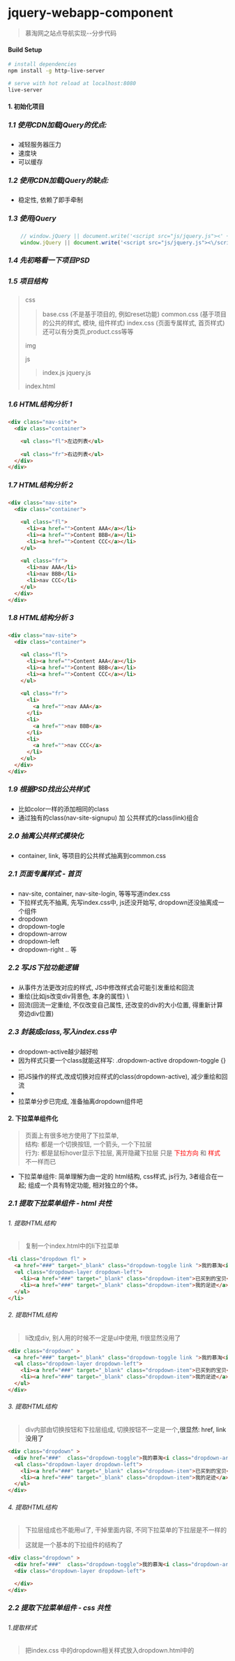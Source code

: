 # jquery-webapp-component

> 慕淘网之站点导航实现--分步代码

#### Build Setup

``` bash
# install dependencies
npm install -g http-live-server

# serve with hot reload at localhost:8080
live-server
```

#### 1. 初始化项目
##### <font style="font-size:16px;">1.1 使用CDN加载jQuery的优点:</font>
* 减轻服务器压力
* 速度块
* 可以缓存
##### <font style="font-size:16px;">1.2 使用CDN加载jQuery的缺点:</font>
* 稳定性, 依赖了即手牵制
##### <font style="font-size:16px;">1.3 使用jQuery</font>
```javascript
    // window.jQuery || document.write('<script src="js/jquery.js"><' + '/script>')
    window.jQuery || document.write('<script src="js/jquery.js"><\/script>');
```
##### <font style="font-size:16px;">1.4 先初略看一下项目PSD</font>
##### <font style="font-size:16px;">1.5 项目结构</font>

>
>  css 
>
>  > base.css   (不是基于项目的, 例如reset功能)
>  > common.css (基于项目的公共的样式, 模块, 组件样式)
>  > index.css  (页面专属样式, 首页样式) 还可以有分类页,product.css等等
>
>  img
>
>  js 
>  > index.js
>  > jquery.js
>
> index.html

##### <font style="font-size:16px;">1.6 HTML结构分析 1</font>
```html
<div class="nav-site">
  <div class="container">

    <ul class="fl">左边列表</ul>
    
    <ul class="fr">右边列表</ul>
  </div>
</div>


```

##### <font style="font-size:16px;">1.7 HTML结构分析 2</font>
```html
<div class="nav-site">
  <div class="container">

    <ul class="fl">
      <li><a href="">Content AAA</a></li>
      <li><a href="">Content BBB</a></li>
      <li><a href="">Content CCC</a></li>
    </ul>
    
    <ul class="fr">
      <li>nav AAA</li>
      <li>nav BBB</li>
      <li>nav CCC</li>
    </ul>
  </div>
</div>


```
##### <font style="font-size:16px;">1.8 HTML结构分析 3</font>
```html
<div class="nav-site">
  <div class="container">

    <ul class="fl">
      <li><a href="">Content AAA</a></li>
      <li><a href="">Content BBB</a></li>
      <li><a href="">Content CCC</a></li>
    </ul>
    
    <ul class="fr">
      <li>
        <a href="">nav AAA</a>
      </li>
      <li>
        <a href="">nav BBB</a>
      </li>
      <li>
        <a href="">nav CCC</a>
      </li>
    </ul>
  </div>
</div>


```
##### <font style="font-size:16px;">1.9 根据PSD找出公共样式</font>
* 比如color一样的<a>添加相同的class
* 通过独有的class(nav-site-signupu) 加 公共样式的class(link)组合

##### <font style="font-size:16px;">2.0 抽离公共样式模块化</font>
* container, link, 等项目的公共样式抽离到common.css

##### <font style="font-size:16px;">2.1 页面专属样式 - 首页</font>
* nav-site, container, nav-site-login, 等等写道index.css
* 下拉样式先不抽离, 先写index.css中, js还没开始写, dropdown还没抽离成一个组件
* dropdown
* dropdown-togle
* dropdown-arrow
* dropdown-left
* dropdown-right .. 等

##### <font style="font-size:16px;">2.2 写JS下拉功能逻辑</font>
* 从事件方法更改对应的样式, JS中修改样式会可能引发重绘和回流
* 重绘(比如js改变div背景色, 本身的属性) \
* 回流(回流一定重绘, 不仅改变自己属性, 还改变的div的大小位置, 得重新计算旁边div位置)

##### <font style="font-size:16px;">2.3 封装成class,写入index.css中</font>
* dropdown-active越少越好啦
* 因为样式只要一个class就能这样写: .dropdown-active dropdown-toggle {} ..
* 把JS操作的样式,改成切换对应样式的class(dropdown-active), 减少重绘和回流
*
* 拉菜单分步已完成, 准备抽离dropdown组件吧
#### 2. 下拉菜单组件化
> 页面上有很多地方使用了下拉菜单,<br>
> 结构: 都是一个切换按钮, 一个箭头, 一个下拉层<br>
> 行为: 都是鼠标hover显示下拉层, 离开隐藏下拉层
> 只是 <span style="color:red;">下拉方向</span> 和 <span style="color:red;">样式</span> 不一样而已<br>
* 下拉菜单组件: 简单理解为由一定的 html结构, css样式, js行为, 3者组合在一起; 组成一个具有特定功能, 相对独立的个体。
##### <font style="font-size:16px;">2.1 提取下拉菜单组件 - html 共性</font>
###### 1. 提取HTML结构
> 复制一个index.html中的li下拉菜单
```html
<li class="dropdown fl" >
  <a href="###" target="_blank" class="dropdown-toggle link ">我的慕淘<i class="dropdown-arrow"></i></a>
  <ul class="dropdown-layer dropdown-left">
    <li><a href="###" target="_blank" class="dropdown-item">已买到的宝贝</a></li>
    <li><a href="###" target="_blank" class="dropdown-item">我的足迹</a></li>
  </ul>
</li>
```
###### 2. 提取HTML结构
> li改成div, 别人用的时候不一定是ul中使用,  fl很显然没用了
```html
<div class="dropdown" >
  <a href="###" target="_blank" class="dropdown-toggle link ">我的慕淘<i class="dropdown-arrow"></i></a>
  <ul class="dropdown-layer dropdown-left">
    <li><a href="###" target="_blank" class="dropdown-item">已买到的宝贝</a></li>
    <li><a href="###" target="_blank" class="dropdown-item">我的足迹</a></li>
  </ul>
</div>
```
###### 3. 提取HTML结构
> div内部由切换按钮和下拉层组成, 切换按钮不一定是一个<a>,很显然: href, link没用了
```html
<div class="dropdown" >
  <div href="###"  class="dropdown-toggle">我的慕淘<i class="dropdown-arrow"></i></div>
  <ul class="dropdown-layer dropdown-left">
    <li><a href="###" target="_blank" class="dropdown-item">已买到的宝贝</a></li>
    <li><a href="###" target="_blank" class="dropdown-item">我的足迹</a></li>
  </ul>
</div>
```
###### 4. 提取HTML结构
> 下拉层组成也不能用ul了, 干掉里面内容, 不同下拉菜单的下拉层是不一样的
>
> 这就是一个基本的下拉组件的结构了
```html
<div class="dropdown" >
  <div href="###"  class="dropdown-toggle">我的慕淘<i class="dropdown-arrow"></i></div>
  <div class="dropdown-layer dropdown-left">

  </div>
</div>
```
##### <font style="font-size:16px;">2.2 提取下拉菜单组件 - css 共性</font>
###### 1.提取样式
> 把index.css 中的dropdown相关样式放入dropdown.html中的<style>
```css
/*下拉菜单样式dropdown*/
.dropdown{
    position: relative;
}
.dropdown-toggle{
  position: relative;
  z-index: 2;
  display:block;
  height: 100%;
  padding: 0 16px 0 12px;
  border-left: 1px solid #f3f5f7;
  border-right: 1px solid #f3f5f7;

}
.dropdown-arrow{
  display: inline-block;
  width:8px;
  height:6px;
  background: url(../img/dropdown-arrow.png) no-repeat;
  margin-left:8px;
  vertical-align: middle;

}
.dropdown-layer{
    display:none;
    position: absolute;
    top:43px;
    background-color:#fff;
    z-index: 1;
    border: 1px solid #cdd0d4;
}
.dropdown-left{
  left:0;
  right:auto;

}
.dropdown-right{
  right:0;
  left:auto;

}
.dropdown-item{
  display:block;
  height:30px;
  line-height:30px;
  padding:0 12px;
  color:#4d555d;
  white-space: nowrap;

}
.dropdown-item:hover{
  background-color: #f3f5f7;
}

.dropdown-active .dropdown-toggle,
.dropdown:hover .dropdown-toggle{
  background-color:#fff;
    border-color:#cdd0d4;
}
.dropdown-active .dropdown-arrow,
.dropdown:hover .dropdown-arrow{
  background-image:url(../img/dropdown-arrow-active.png);
}

.dropdown-active .dropdown-layer,
.dropdown:hover .dropdown-layer{
  display:block;
}
```
###### 2.提取样式
> 保留公共样式, 提出独有样式
```css

/*下拉菜单样式dropdown*/
/* 容器 保留 */ 
.dropdown{
    position: relative;
}
/*切换按钮*/
.dropdown-toggle{
  position: relative;
  z-index: 2;
  display:block;  /* 去除, 这个是针对<a>的 使用的地方不一定有*/ 
  height: 100%;   /* 去除, 别人的不一定是100%高度 使用的地方不一定有*/ 
  padding: 0 16px 0 12px;           /* 去除独有 使用的地方不一定有*/ 
  border-left: 1px solid #f3f5f7;   /* 去除独有 使用的地方不一定有*/ 
  border-right: 1px solid #f3f5f7;  /* 去除独有 使用的地方不一定有*/ 

}
/*下拉箭头*/
.dropdown-arrow{
  display: inline-block;
  width:8px;        /* 去除独有 大小不一定*/ 
  height:6px;       /* 去除独有 大小不一定*/ 
  background: url(../img/dropdown-arrow.png) no-repeat; /* 去除独有 image不一定; 保留background-rpeat: no-repeat*/ 
  margin-left:8px;  /* 去除独有 margin不一定*/ 
  vertical-align: middle;

}
/*下拉层*/
.dropdown-layer{
    display:none;
    position: absolute;
    top:43px;                 /*去除独有 距离顶部高度是不一定*/ 
    background-color:#fff;    /*去除独有 背景色不一定*/ 
    z-index: 1;               
    border: 1px solid #cdd0d4;/*去除独有 边框色不一定*/ 
}
/*保留*/
.dropdown-left{
  left:0;
  right:auto;

}
/*保留 最后一个下拉边框和容器边框对齐*/
.dropdown-right{
  right:0;
  left:auto;

}
/*去除 不同使用下拉组件的地方, 下拉层是不一样的*/
.dropdown-item{
  display:block;
  height:30px;
  line-height:30px;
  padding:0 12px;
  color:#4d555d;
  white-space: nowrap;

}
/*去除 不同使用下拉组件的地方, 下拉层是不一样的*/
.dropdown-item:hover{
  background-color: #f3f5f7;
}

/*去除 不同使用下拉组件的地方, 下拉层是不一样的*/
.dropdown-active .dropdown-toggle,
.dropdown:hover .dropdown-toggle{
  background-color:#fff;
    border-color:#cdd0d4;
}
/*去除 不同使用下拉组件的地方, 下拉层是不一样的*/
.dropdown-active .dropdown-arrow,
.dropdown:hover .dropdown-arrow{
  background-image:url(../img/dropdown-arrow-active.png);
}

/*去除 不同使用下拉组件的地方, 下拉层是不一样的*/
.dropdown-active .dropdown-layer,
.dropdown:hover .dropdown-layer{
  display:block;
}
```
###### 3.提取样式
> 这就是我们下拉菜单组件的一个最基本的样式
```css
/*下拉菜单样式dropdown*/
/* 容器 保留 */ 
.dropdown{
    position: relative;
}
/*切换按钮*/
.dropdown-toggle{
  position: relative;
  z-index: 2;
}
/*下拉箭头*/
.dropdown-arrow{
  display: inline-block;
  background-rpeat: no-repeat;
  vertical-align: middle;

}
/*下拉层*/
.dropdown-layer{
    display:none;
    position: absolute;
    z-index: 1;               
}
/*保留*/
.dropdown-left{
  left:0;
  right:auto;

}
/*保留 最后一个下拉边框和容器边框对齐*/
.dropdown-right{
  right:0;
  left:auto;

}

```

##### <font style="font-size:16px;">2.3 提取下拉菜单组件 - css 特性</font>
> 不同下拉菜单组件, 他们各自的结构和样式, 
> 比如说头部的站点导航, 它自己独有的样式

###### 1.提取独有的样式
```css
/*下拉菜单样式dropdown*/
/* 容器 保留 */ 
.dropdown{
    position: relative;
}
/*切换按钮*/
.dropdown-toggle{
  position: relative;
  z-index: 2;
}
/*下拉箭头*/
.dropdown-arrow{
  display: inline-block;
  background-rpeat: no-repeat;
  vertical-align: middle;

}
/*下拉层*/
.dropdown-layer{
    display:none;
    position: absolute;
    z-index: 1;               
}
/*保留*/
.dropdown-left{
  left:0;
  right:auto;

}
/*保留 最后一个下拉边框和容器边框对齐*/
.dropdown-right{
  right:0;
  left:auto;

}

/*添加 站点导航 独有的样式*/
.nav-site .dropdown {
/*这样写看起来是可以,  但是不方便复用*/
/*如果在复制一份, 其他地方也有一个这样的dropdown组件, 要使样式生效就得 套一个.nav-site父元素容器*/
}

```
###### 2.提取独有的样式
> 不同下拉菜单 html添加不同命名的class 编写特性样式
> 添加 menu \<div class="menu dropdown" \>
> 如果是购物车的样式呢 cat \<div class="cat dropdown" \>
```html
<div class="menu dropdown" >
  <div href="###"  class="dropdown-toggle">我的慕淘<i class="dropdown-arrow"></i></div>
  <div class="dropdown-layer dropdown-left">

  </div>
</div>
```
```css
/*下拉菜单样式dropdown*/
/* 容器 保留 */ 
.dropdown{
    position: relative;
}
/*切换按钮*/
.dropdown-toggle{
  position: relative;
  z-index: 2;
}
/*下拉箭头*/
.dropdown-arrow{
  display: inline-block;
  background-rpeat: no-repeat;
  vertical-align: middle;

}
/*下拉层*/
.dropdown-layer{
    display:none;
    position: absolute;
    z-index: 1;               
}
/*保留*/
.dropdown-left{
  left:0;
  right:auto;

}
/*保留 最后一个下拉边框和容器边框对齐*/
.dropdown-right{
  right:0;
  left:auto;

}

/*添加 站点导航 独有的样式*/
.nav-site .dropdown {
/*这样写看起来是可以,  但是不方便复用*/
/*如果在复制一份, 其他地方也有一个这样的dropdown组件, 要使样式生效就得 套一个.nav-site父元素容器*/
}

/* 独有的特性 */
/*.menu .dropdown  其实就是之前去除的特性样式, 在前面加上添加的 class menu*/
  /*.menu .dropdown*/

.menu .dropdown-toggle {
  display: block;
  height: 100%;
  padding: 0 16px 0 12px;
  border-left: 1px solid #f3f5f7;
  border-right: 1px solid #f3f5f7;
}

.menu .dropdown-arrow {
  width: 8px;
  height: 6px;
  background-image: url(../img/dropdown-arrow.png);
  margin-left: 8px;
}

.menu .dropdown-layer {
  top: 100%;
  background-color: #fff;
  border: 1px solid #cdd0d4;
}

.menu-item {
  display: block;
  height: 30px;
  line-height: 30px;
  padding: 0 12px;
  color: #4d555d;
  white-space: nowrap;
}

.menu-item:hover {
  background-color: #f3f5f7;
}

/*.menu.dropdown-active  JS的添加的hove功能,  */
/*.menu.dropdown:hover .dropdown-arrow  CSS自带的hove功能,  */
.menu.dropdown-active .dropdown-toggle,
.menu.dropdown:hover .dropdown-toggle {
    background-color: #fff;
    border-color: #cdd0d4;
}

/*.menu.dropdown-active  JS的添加的hove功能,  */
/*.menu.dropdown:hover .dropdown-arrow  CSS自带的hove功能,  */
.menu.dropdown-active .dropdown-arrow,
.menu.dropdown:hover .dropdown-arrow{
    background-image: url(../img/dropdown-arrow-active.png);
}
/*.menu.dropdown-active  JS的添加的hove功能,  */
/*.menu.dropdown:hover .dropdown-arrow  CSS自带的hove功能,  */
.menu.dropdown-active .dropdown-layer,
.menu.dropdown:hover .dropdown-layer {
    display: block;
}
```
###### 3.兼容IE6
* .menu.dropdown-active 这种写法不兼容IE6 ?
* 干掉menu  .dropdown-active就会影响所有使用组件的地方(比如cat) 不能单独用.dropdown-active
* 添加 menu-active 如果是cat就添加 cat-active
* 如果是购物车的样式呢 cat \<div class="cat dropdown" \>
* \<div class="menu dropdown 程序识别标识添加:menu-active" 标识:data-active="menu" \>  
* 样式就使用: .menu-active

#### 3. 让下拉菜单组件开始工作
> 目前需要使用下拉插件组件的地方都需要添加class才行
> 封装成函数更便捷,将想用的DOM传进来
##### <font style="font-size:16px;">3.1 封装成函数</font>
```js
    // -----简单写法-----
    $('.dropdown').hover(function() {
      var $this=$(this); // 缓存this，以避免重复加载
        $this.addClass($this.data('active')+'-active');
    }, function() {
      var $this=$(this);
        $this.removeClass($this.data('active')+'-active');
    });



    //------封装代码方式--------
       function dropdown(elem) {
        var $elem = $(elem),
            activeClass = $elem.data('active') + '-active';
        $elem.hover(function() {
            $elem.addClass(activeClass);
        }, function() {
            $elem.removeClass(activeClass);
        });

     }
    // 单个下拉菜单 dropdown($('.dropdown')[0])

    //多个下拉菜单 
    $('.dropdown').each(function(){
      dropdown($(this));
    });

```

##### <font style="font-size:16px;">3.2 插件方式</font>
```js
    function dropdown(elem) {
        var $elem = $(elem),
            activeClass = $elem.data('active') + '-active';
        $elem.hover(function() {
            $elem.addClass(activeClass);
        }, function() {
            $elem.removeClass(activeClass);
        });

     }

    // 插件的使用方法
    $.fn.extend({
      dropdown:function(){
            // return this;    // 就是下面的$('.dropdown')  可能是个数组哦
        return this.each(function(){
          dropdown(this);

        });

      }
    });

    $('.dropdown').dropdown(); // 插件为了更好的调用
```

##### <font style="font-size:16px;">3.3 封装成模块</font>
* dropdown.js
```js
(function($){
    'use strict';

    function dropdown(elem) {
        var $elem = $(elem),
            activeClass = $elem.data('active') + '-active';
        $elem.hover(function() {
            $elem.addClass(activeClass);
        }, function() {
            $elem.removeClass(activeClass);
        });

     };

    $.fn.extend({
        dropdown:function(){
            return this.each(function(){
                dropdown(this);

            });

        }
    });

    
})(jQuery);
```
##### <font style="font-size:16px;">3.4 改写站点用的dropdown组件用法</font>
* 改写DOM的class为menu
```html
<li class="menu dropdown fl"  data-active="menu">
    <a href="###" target="_blank" class="dropdown-toggle link ">我的慕淘<i class="dropdown-arrow"></i></a>
    <ul class="dropdown-layer dropdown-left">
        <li><a href="###" target="_blank" class="menu-item">已买到的宝贝</a></li>
        <li><a href="###" target="_blank" class="menu-item">我的足迹</a></li>
    </ul>
</li>
```
* 将dropdown.html的<style\>全部copy到common.css中


#### 4. 下拉箭头的实现
##### <font style="font-size:16px;">4.1 各种方式实现</font>
> 图片缺点:
> >至少一次http请求
> > 不方便修改(颜色大小什么的)和维护
> 
> base64   https://tool.css-js.com/base64.html
> base64优点: 减少http请求
> 缺点: 
> > 1. IE6 7不支持
> > 2. 编码后比原图大
> > 3. 手动修改麻烦
> > 4. 不能缓存(除非随着HTML缓存整个页面)
> 
> CSS实现: 
> > 添加类名 我的慕淘<i class="dropdown-arrow icon-triangle-down"\><\/i> 
> > 默认样式 .icon-triangle-down {向上样式}
> > 鼠标移动 .menu-active .icon-triangle-down {向下样式}
> > border-right-color: transparent; IE6 不兼容(body背景色可以看出)
> > 解决方式就是_border-right-color: transparent; IE6下设置body一样背景色
> 
##### <font style="font-size:16px;">4.2 图标字体</font>
> 矢量图优点: 不失真; 减少http请求; 兼容性好
> 矢量图缺点:
> > 基本用作小图标
> > 无法100%还原设计稿
> > 跟设计沟通开始就让她去图标字体库中去选
> 图标库: icomoon.io  iconfont.cn
* 1. 将字体文件放到项目中
* 2. iconfot.css复制古来之后更改字体路径
* 3. 使用自定义class都行: .icon {font-famil: "copycss中定义的"; .. }
```css
  @font-face {
    font-family: "iconfont";
    src: url('font/iconfont.eot?t=1477124206');
    /* IE9*/
    src: url('font/iconfont.eot?t=1477124206#iefix') format('embedded-opentype'),
      /* IE6-IE8 */
      url('font/iconfont.woff?t=1477124206') format('woff'),
      /* chrome, firefox */
      url('font/iconfont.ttf?t=1477124206') format('truetype'),
      /* chrome, firefox, opera, Safari, Android, iOS 4.2+*/
      url('font/iconfont.svg?t=1477124206#iconfont') format('svg');
    /* iOS 4.1- */
  }

  /* 父类指向 @font-face 定义的font-family*/
  .icon {
    font-family: "iconfont" !important;
    font-size: 14px;
    font-style: normal; /*斜体扶正 */
    -webkit-font-smoothing: antialiased;      /* 抗 */
    -webkit-text-stroke-width: 0.2px;         /* 锯 */
    -moz-osx-font-smoothing: grayscale;       /* 齿 */
  }
  
  /* ... 想使用什么自填添加什么class */
  
  .icon-xiala:before { content: "\e609"; }
  
  /* ... */
```
* 使用直接在DOM中添加class: icon icon-xiala
```html
我的慕淘<i class="dropdown-arrow icon icon-xiala"></i> 
```
* IE6 不兼容Unicode编码
```html
我的慕淘<i class="dropdown-arrow icon">&#xe609;</i>
<!-- 这样做hover还得更改i里面的Unicode编码 -->
<!-- no no no 用css3旋转 -->
```
##### <font style="font-size:16px;">4.3 下拉图标旋转</font>
```css
  .icon {
    font-family: "iconfont" !important;
    font-size: 14px;
    font-style: normal;
    -webkit-font-smoothing: antialiased;
    -webkit-text-stroke-width: 0.2px;
    -moz-osx-font-smoothing: grayscale;
  }

  /*单独菜单旋转*/
  /*  .menu-active .dropdown-arrow {  
  -o-transform: rotate(180deg);
  -ms-transform: rotate(180deg);
  -moz-transform: rotate(180deg);
  -webkit-transform: rotate(180deg);
  transform: rotate(180deg);
  }*/

  /*多菜单旋转*/
  [class*="-active"] .dropdown-arrow {   /* 包含选择器 */
    -o-transform: rotate(180deg);
    -ms-transform: rotate(180deg);
    -moz-transform: rotate(180deg);
    -webkit-transform: rotate(180deg);
    transform: rotate(180deg);
/*    -o-transition: all 0.5s;
    -ms-transition: all 0.5s;
    -moz-transition: all 0.5s;
    -webkit-transition: all 0.5s;
    transition: all 0.5s;*/
  }
  
  /* 需要自取:  class要添加到DOM中 */
  .transition {
    -o-transition: all 0.5s;
    -ms-transition: all 0.5s;
    -moz-transition: all 0.5s;
    -webkit-transition: all 0.5s;
    transition: all 0.5s;
  }
```
##### <font style="font-size:16px;">4.4 下拉层显示隐藏方式</font>
> 其他组件也用到的哦, 把显示隐藏封装成模块
> 解耦代码: / 组件化网页开发 / 2-2 静静的显示和隐藏(1) / test / showhide.html
> 通过回调解耦比较常用, 但不是和多人协作
```js

  // 正常显示和隐藏
  var silent = {
    show: function() { 
    },
    hide: function() {
    }
  };

  // 带效果的显示和隐藏，css3实现方法
  var css3 = {
    fade: {               // 淡入淡出
      show: function() {

      },
      hide: function() {

      }
    },
    slideUpDown: {        // 上下滚动
      show: function() {

      },
      hide: function() {

      }
    },
    slideLeftRight: {     // 左右滚动
      show: function() {

      },
      hide: function() {

      }
    },
    fadeslideUpDown: {    // 淡入淡出上下滚动
      show: function() {

      },
      hide: function() {

      }
    },

    fadeslideLeftRight: { // 淡入淡出左右滚动
      show: function() {

      },
      hide: function() {

      }
    }
  };

  // 带效果的显示和隐藏，js实现方法
  var js = {
    fade: {               // 淡入淡出
      show: function() {

      },
      hide: function() {

      }
    },
    slideUpDown: {        // 上下滚动
      show: function() {

      },
      hide: function() {

      }
    },
    slideLeftRight: {     // 左右滚动
      show: function() {

      },
      hide: function() {

      }
    },
    fadeslideUpDown: {    // 淡入淡出上下滚动
      show: function() {

      },
      hide: function() {

      }
    },
    fadeslideLeftRight: { // 淡入淡出左右滚动
      show: function() {

      },
      hide: function() {

      }
    }
  };
```
##### <font style="font-size:16px;">4.4 发布订阅的方式解耦</font>
> 发布消息: 触发一个事件
> 订阅消息: 绑定一个事件

```js
  // 正常显示和隐藏
  var silent = {
    // 第三种方式，发布订阅，多人协作
    show: function($elem) {
      // 触发时在 $elem 上触发
      $elem.trigger('show');
      $elem.show();
      // 绑定也在 $elem 绑定
      $elem.trigger('shown');
    },

    // 发布订阅，多人协作
    hide: function($elem) {
      $elem.trigger('hide');
      $elem.hide();
      $elem.trigger('hidden');
    }
  };

  //第三种调用
  var $box = $('#box');
  // 在显示按钮被点击的时候, 触发一个$box的show事件
  $('#btn-show').on('click', function() {

    silent.show($box);

  });

  //小A 订阅
  $box.on('show shown', function(e) {
    if (e.type === 'show') {
      $box.html('<p>我要显示了</p>');
    } else if (e.type === 'shown') {
      setTimeout(function() {
        $box.html($box.html() + '<p>我已经显示了</p>'); //显示后输出相应内容 
      }, 1000);
    }
  });

  //小C     需要在我show的时候新增功能, 只需要监听事件就行了
   $box.on('show shown',function(e){
     if(e.type==='show'){
         $box.css('background-color','yellow');
     } else if(e.type==='shown'){
         setTimeout(function(){
             $box.css('background-color','red');//显示后输出相应内容 
         },1000);
     }
  });

  // 新增者(观察者)只需要订阅发布者的消息类型就行了
  // 消息传递通过事件
 
  // bug,  显示状态点击show还是会触发show事件show shown事件; 加入状态即可解决
```

##### <font style="font-size:16px;">4.5 添加状态及初始状态</font>
```js
 // 放入showHide.js 模块
 // 正常显示和隐藏
var silent = {
    // 初始状态时show, 点击show还能执行一次(因为首次执行时还没有状态), 初始化即可
    // 初始化显示和隐藏的状态
    init:function ($elem) {
        if($elem.is(':hidden')){
            $elem.data('status','hidden');
        }else{
            $elem.data('status','shown');

        }
    },
    show: function($elem) {
      //判断状态，解决重复触发事件  
    if($elem.data('status')==='show') return; 
    if($elem.data('status')==='shown') return; 
        //给元素添加状态值
        $elem.data('status','show').trigger('show');            
        $elem.show();
        $elem.data('status','shown').trigger('shown');            


    },
    hide: function($elem) {
    if($elem.data('status')==='hide') return; 
    if($elem.data('status')==='hidden') return; 
        $elem.data('status','hide').trigger('hide');            
        $elem.hide();
        $elem.data('status','hidden').trigger('hidden'); 
    }
};

// showhide-2.html
 var $box = $('#box');
  // 在执行show之前因为执行一次init,就一次,
  silent.init($box);
  $('#btn-show').on('click', function() {
    silent.show($box);

  });

  $box.on('show shown hide hidden', function(e) {
    console.log(e.type);
  });

  $('#btn-hide').on('click', function() {
    silent.hide($box);
  });

```
#### 第3步
#### 第4步
